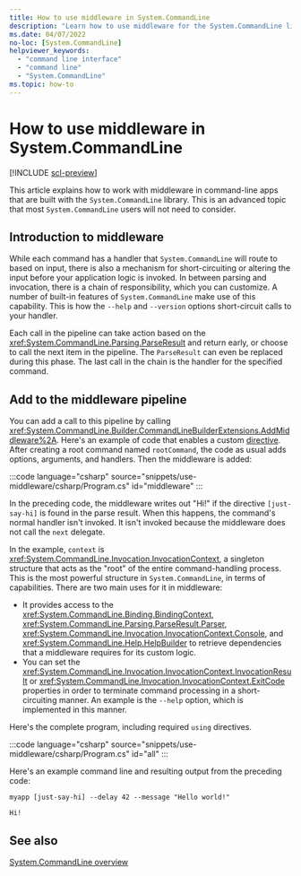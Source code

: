 ```yaml
---
title: How to use middleware in System.CommandLine
description: "Learn how to use middleware for the System.CommandLine library."
ms.date: 04/07/2022
no-loc: [System.CommandLine]
helpviewer_keywords:
  - "command line interface"
  - "command line"
  - "System.CommandLine"
ms.topic: how-to
---
```

# How to use middleware in System.CommandLine

[!INCLUDE [scl-preview](../../../includes/scl-preview.md)]

This article explains how to work with middleware in command-line apps that are built with the `System.CommandLine` library. This is an advanced topic that most `System.CommandLine` users will not need to consider.

## Introduction to middleware

While each command has a handler that `System.CommandLine` will route to based on input, there is also a mechanism for short-circuiting or altering the input before your application logic is invoked. In between parsing and invocation, there is a chain of responsibility, which you can customize. A number of built-in features of `System.CommandLine` make use of this capability. This is how the `--help` and `--version` options short-circuit calls to your handler.

Each call in the pipeline can take action based on the <xref:System.CommandLine.Parsing.ParseResult> and return early, or choose to call the next item in the pipeline. The `ParseResult` can even be replaced during this phase. The last call in the chain is the handler for the specified command.

## Add to the middleware pipeline

You can add a call to this pipeline by calling <xref:System.CommandLine.Builder.CommandLineBuilderExtensions.AddMiddleware%2A>. Here's an example of code that enables a custom [directive](syntax.md#directives). After creating a root command named `rootCommand`, the code as usual adds options, arguments, and handlers. Then the middleware is added:

:::code language="csharp" source="snippets/use-middleware/csharp/Program.cs" id="middleware" :::

In the preceding code, the middleware writes out "Hi!" if the directive `[just-say-hi]` is found in the parse result. When this happens, the command's normal handler isn't invoked. It isn't invoked because the middleware does not call the `next` delegate.

In the example, `context` is <xref:System.CommandLine.Invocation.InvocationContext>, a singleton structure that acts as the "root" of the entire command-handling process. This is the most powerful structure in `System.CommandLine`, in terms of capabilities. There are two main uses for it in middleware:

* It provides access to the <xref:System.CommandLine.Binding.BindingContext>, <xref:System.CommandLine.Parsing.ParseResult.Parser>, <xref:System.CommandLine.Invocation.InvocationContext.Console>, and <xref:System.CommandLine.Help.HelpBuilder> to retrieve dependencies that a middleware requires for its custom logic.
* You can set the <xref:System.CommandLine.Invocation.InvocationContext.InvocationResult> or <xref:System.CommandLine.Invocation.InvocationContext.ExitCode> properties in order to terminate command processing in a short-circuiting manner. An example is the `--help` option, which is implemented in this manner.

Here's the complete program, including required `using` directives.

:::code language="csharp" source="snippets/use-middleware/csharp/Program.cs" id="all" :::

Here's an example command line and resulting output from the preceding code:

```console
myapp [just-say-hi] --delay 42 --message "Hello world!"
```

```output
Hi!
```

## See also

[System.CommandLine overview](index.md)
